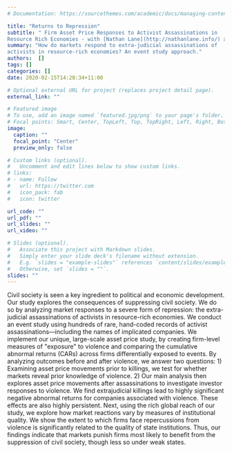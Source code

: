 ```yaml
---
# Documentation: https://sourcethemes.com/academic/docs/managing-content/

title: "Returns to Repression"
subtitle: " Firm Asset Price Responses to Activist Assassinations in
Resource Rich Economies - with [Nathan Lane](http://nathanlane.info/) and [Paul Raschky](https://praschky.github.io/)"
summary: "How do markets respond to extra-judicial assassinations of
activists in resource-rich economies? An event study approach."
authors:  []
tags: []
categories: []
date: 2020-02-15T14:28:34+11:00

# Optional external URL for project (replaces project detail page).
external_link: ""

# Featured image
# To use, add an image named `featured.jpg/png` to your page's folder.
# Focal points: Smart, Center, TopLeft, Top, TopRight, Left, Right, BottomLeft, Bottom, BottomRight.
image:
  caption: ""
  focal_point: "Center"
  preview_only: false

# Custom links (optional).
#   Uncomment and edit lines below to show custom links.
# links:
# - name: Follow
#   url: https://twitter.com
#   icon_pack: fab
#   icon: twitter

url_code: ""
url_pdf: ""
url_slides: ""
url_video: ""

# Slides (optional).
#   Associate this project with Markdown slides.
#   Simply enter your slide deck's filename without extension.
#   E.g. `slides = "example-slides"` references `content/slides/example-slides.md`.
#   Otherwise, set `slides = ""`.
slides: ""
---
```


Civil society is seen a key ingredient to political and economic development. Our study explores the consequences of suppressing civil society. We do so by analyzing market responses to a severe form of repression: the extra-judicial assassinations of activists in resource-rich economies.
We conduct an event study using hundreds of rare, hand-coded records of activist assassinations—including the names of implicated companies. We implement our unique, large-scale asset price study, by creating firm-level measures of "exposure" to violence and comparing the cumulative abnormal returns (CARs) across firms differentially exposed to events. By analyzing outcomes before and after violence, we answer two questions: 1) Examining asset price movements prior to killings, we test for whether markets reveal prior knowledge of violence. 2) Our main analysis then explores asset price movements after assassinations to investigate investor responses to violence. 
We find extrajudicial killings lead to highly significant negative abnormal returns for companies associated with violence. These effects are also highly persistent. Next, using the rich global reach of our study, we explore how market reactions vary by measures of institutional quality. We show the extent to which firms face repercussions from violence is significantly related to the quality of state institutions. Thus, our findings indicate that markets punish firms most likely to benefit from the suppression of civil society, though less so under weak states.
